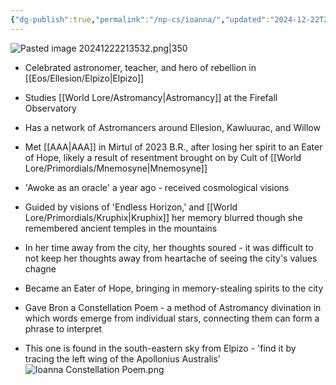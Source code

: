 ```yaml
---
{"dg-publish":true,"permalink":"/np-cs/ioanna/","updated":"2024-12-22T21:43:04.493-06:00"}
---
```


![Pasted image 20241222213532.png|350](/img/user/Images/Pasted%20image%2020241222213532.png)
- Celebrated astronomer, teacher, and hero of rebellion in [[Eos/Ellesion/Elpizo\|Elpizo]]
- Studies [[World Lore/Astromancy\|Astromancy]] at the Firefall Observatory
- Has a network of Astromancers around Ellesion, Kawluurac, and Willow
- Met [[AAA\|AAA]] in Mirtul of 2023 B.R., after losing her spirit to an Eater of Hope, likely a result of resentment brought on by Cult of [[World Lore/Primordials/Mnemosyne\|Mnemosyne]]


- 'Awoke as an oracle' a year ago - received cosmological visions
- Guided by visions of 'Endless Horizon,' and [[World Lore/Primordials/Kruphix\|Kruphix]] her memory blurred though she remembered ancient temples in the mountains
- In her time away from the city, her thoughts soured - it was difficult to not keep her thoughts away from heartache of seeing the city's values chagne
- Became an Eater of Hope, bringing in memory-stealing spirits to the city

- Gave Bron a Constellation Poem - a method of Astromancy divination in which words emerge from individual stars, connecting them can form a phrase to interpret
- This one is found in the south-eastern sky from Elpizo - 'find it by tracing the left wing of the Apollonius Australis'
![Ioanna Constellation Poem.png](/img/user/Images/Ioanna%20Constellation%20Poem.png)